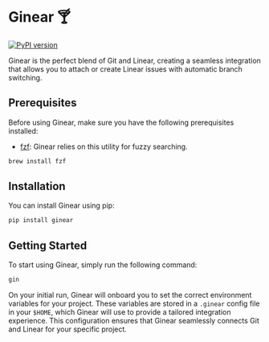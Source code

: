 # Ginear 🍸

[![PyPI version](https://badge.fury.io/py/ginear.svg)](https://badge.fury.io/py/ginear)

Ginear is the perfect blend of Git and Linear, creating a seamless integration that allows you to attach or create Linear issues with automatic branch switching.

## Prerequisites

Before using Ginear, make sure you have the following prerequisites installed:

- [fzf](https://github.com/junegunn/fzf): Ginear relies on this utility for fuzzy searching.

```bash
brew install fzf
```

## Installation

You can install Ginear using pip:

```python
pip install ginear
```

## Getting Started

To start using Ginear, simply run the following command:

```bash
gin
```

On your initial run, Ginear will onboard you to set the correct environment variables for your project. These variables are stored in a `.ginear` config file in your `$HOME`, which Ginear will use to provide a tailored integration experience. This configuration ensures that Ginear seamlessly connects Git and Linear for your specific project.
